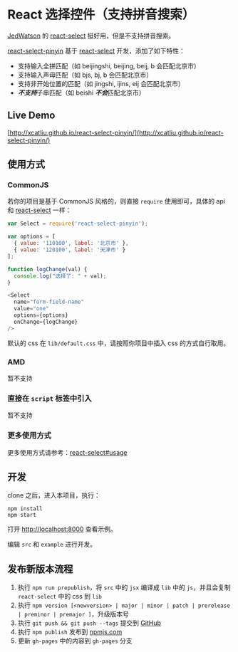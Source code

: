 React 选择控件（支持拼音搜索）
===

[JedWatson](https://github.com/JedWatson) 的 [react-select] 挺好用，但是不支持拼音搜索。

[react-select-pinyin] 基于 [react-select] 开发，添加了如下特性：

- 支持输入全拼匹配（如 beijingshi, beijing, beij, b 会匹配北京市）
- 支持输入声母匹配（如 bjs, bj, b 会匹配北京市）
- 支持非开始位置的匹配（如 jingshi, ijins, eij 会匹配北京市）
- ***不支持***子串匹配（如 beishi ***不会***匹配北京市）

## Live Demo

[http://xcatliu.github.io/react-select-pinyin/](http://xcatliu.github.io/react-select-pinyin/)

## 使用方式

### CommonJS

若你的项目是基于 CommonJS 风格的，则直接 `require` 使用即可，具体的 api 和 [react-select] 一样：

```js
var Select = require('react-select-pinyin');

var options = [
  { value: '110100', label: '北京市' },
  { value: '120100', label: '天津市' }
];

function logChange(val) {
  console.log("选择了: " + val);
}

<Select
  name="form-field-name"
  value="one"
  options={options}
  onChange={logChange}
/>
```

默认的 css 在 `lib/default.css` 中，请按照你项目中插入 css 的方式自行取用。

### AMD

暂不支持

### 直接在 `script` 标签中引入

暂不支持

### 更多使用方式

更多使用方式请参考：[react-select#usage](https://github.com/JedWatson/react-select#usage)

## 开发

clone 之后，进入本项目，执行：

```shell
npm install
npm start
```

打开 [http://localhost:8000](http://localhost:8000) 查看示例。

编辑 `src` 和 `example` 进行开发。

## 发布新版本流程

1. 执行 `npm run prepublish`，将 `src` 中的 `jsx` 编译成 `lib` 中的 `js`，并且会复制 `react-select` 中的 css 到 `lib`
2. 执行 `npm version [<newversion> | major | minor | patch | prerelease | preminor | premajor ]`，升级版本号
3. 执行 `git push && git push --tags` 提交到 [GitHub](https://github.com/xcatliu/react-select-pinyin)
4. 执行 `npm publish` 发布到 [npmjs.com](https://www.npmjs.com/)
5. 更新 `gh-pages` 中的内容到 `gh-pages` 分支

[react-select]: https://github.com/JedWatson/react-select
[react-select-pinyin]: https://github.com/xcatliu/react-select-pinyin
